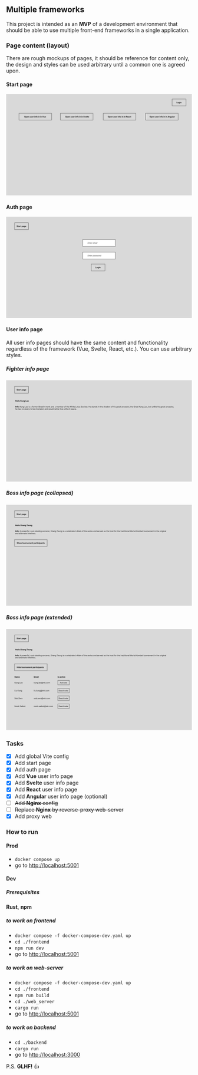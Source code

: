 ## Multiple frameworks

This project is intended as an **MVP** of a development environment that should be able to use multiple front-end frameworks in a single application.

### Page content (layout)

There are rough mockups of pages, it should be reference for content only, the design and styles can be used arbitrary until a common one is agreed upon.

#### Start page

![Image](./docs/images/start%20page.svg)

#### Auth page

![Image](./docs/images/auth%20page.svg)

#### User info page

All user info pages should have the same content and functionality regardless of the framework (Vue, Svelte, React, etc.). You can use arbitrary styles.

##### Fighter info page

![Image](./docs/images/fighter%20info%20page.svg)

##### Boss info page (collapsed)

![Image](./docs/images/boss%20info%20page%20collapsed.svg)

##### Boss info page (extended)

![Image](./docs/images/boss%20info%20page%20extended.svg)

### Tasks

- [X] Add global Vite config
- [X] Add start page
- [X] Add auth page
- [X] Add **Vue** user info page
- [X] Add **Svelte** user info page
- [X] Add **React** user info page
- [X] Add **Angular** user info page (optional)
- [ ] ~~Add **Nginx** config~~
- [ ] ~~Replace **Nginx** by reverse-proxy web-server~~
- [X] Add proxy web

### How to run

#### Prod

- `docker compose up`
- go to <http://localhost:5001>

#### Dev

##### Prerequisites

**Rust**, **npm**

##### to work on frontend

- `docker compose -f docker-compose-dev.yaml up`
- `cd ./frontend`
- `npm run dev`
- go to <http://localhost:5001>

##### to work on web-server

- `docker compose -f docker-compose-dev.yaml up`
- `cd ./frontend`
- `npm run build`
- `cd ./web_server`
- `cargo run`
- go to <http://localhost:5001>

##### to work on backend

- `cd ./backend`
- `cargo run`
- go to <http://localhost:3000>

P.S. **GLHF!** :thumbsup:
